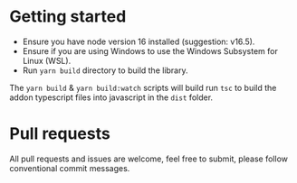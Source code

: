 # Getting started

- Ensure you have node version 16 installed (suggestion: v16.5).
- Ensure if you are using Windows to use the Windows Subsystem for Linux (WSL).
- Run `yarn build` directory to build the library.

The `yarn build` & `yarn build:watch` scripts will build run `tsc` to build the addon typescript files into javascript in the `dist` folder.

# Pull requests
All pull requests and issues are welcome, feel free to submit, please follow conventional commit messages.